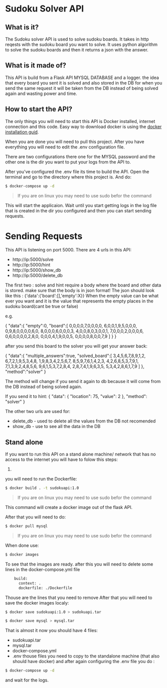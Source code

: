 # Sudoku Solver API

## What is it?

The Sudoku solver API is used to solve sudoku boards. It takes in http reqests with the sudoku board you want to solve.
It uses python algorithm to solve the sudoku boards and then it returns a json with the answer.

## What is it made of?

This API is build from a Flask API MYSQL DATABASE and a logger.
the idea that every board you sent it is solved and also stored in the DB for when you send
the same request it will be taken from the DB instead of being solved again and wasting power and time.

## How to start the API?

The only things you will need to start this API is Docker installed, internet connection and this code.
Easy way to download docker is using the [docker installation guid](https://docs.docker.com/engine/install/ubuntu/).

When you are done you will need to pull this project.
After you have everything you will need to edit the .env configuration file.

There are two configurations there one for the MYSQL password and the other one is the dir you want to put your logs from
the API to.

After you've configured the .env file its time to build the API.
Open the terminal and go to the directory where this project is.
And do:

```bash
$ docker-compose up -d
```
> If you are on linux you may need to use sudo befor the command

This will start the applicaion.
Wait until you start getting logs in the log file that is created in the dir you configured and then you can start sending requests.

# Sending Requests

This API is listening on port 5000.
There are 4 urls in this API:

* http://ip:5000/solve
* http://ip:5000/hint
* http://ip:5000/show_db
* http://ip:5000/delete_db

The first two : solve and hint require a body where the board and other data is stored. make sure that the body is in json format!
The json should look like this : {'data':{'board':[],'empty':X}}
When the empty value can be what ever you want and it is the value that represents the empty places in the sudoku board(cant be true or false)

e.g.

{
    "data":{
        "empty":0,
        "board":[
            0,0,0,0,7,0,0,0,0,
            6,0,0,1,9,5,0,0,0,
            0,9,8,0,0,0,0,6,0,
            8,0,0,0,6,0,0,0,3,
            4,0,0,8,0,3,0,0,1,
            7,0,0,0,2,0,0,0,6,
            0,6,0,0,0,0,2,8,0,
            0,0,0,4,1,9,0,0,5,
            0,0,0,0,8,0,0,7,9
        ]
    }
}

after you send this board to the solver you will get your answer back:

{
  "data":{
    "multiple_answers":true,
    "solved_board":[
      3,4,5,6,7,8,9,1,2,
      6,7,2,1,9,5,3,4,8,
      1,9,8,3,4,2,5,6,7,
      8,5,9,7,6,1,4,2,3,
      4,2,6,8,5,3,7,9,1,
      7,1,3,9,2,4,8,5,6,
      9,6,1,5,3,7,2,8,4,
      2,8,7,4,1,9,6,3,5,
      5,3,4,2,8,6,1,7,9
      ]
    },
    "method":"solver"
}

The method will change if you send it again to db because it will come from the DB instead of being solved again.

If you send it to hint:
{
    "data": {
        "location": 75,
        "value": 2
    },
    "method": "solver"
}

The other two urls are used for:
* delete_db - used to delete all the values from the DB not recomended
* show_db - use to see all the data in the DB

## Stand alone

If you want to run this API on a stand alone machine/ network that has no access to the internet you will have to folow this steps:

1.
you will need to run the Dockerfile:

```bash
$ docker build . -t sudokuapi:1.0
```
> If you are on linux you may need to use sudo befor the command

This command will create a docker image out of the flask API.

After that you will need to do:

```bash
$ docker pull mysql
```
> If you are on linux you may need to use sudo befor the command

When done use:
```bash
$ docker images
```
To see that the images are ready.
after this you will need to delete some lines in the docker-compose.yml file

```bash
    build:
      context: .
      dockerfile: ./Dockerfile
```
Thouse are the lines that you need to remove
After that you will need to save the docker images localy:
```bash
$ docker save sudokuapi:1.0 > sudokuapi.tar
```

```bash
$ docker save mysql > mysql.tar
```

That is almost it now you should have 4 files:
* sudokuapi.tar
* mysql.tar
* docker-compose.yml
* .env
thouse files you need to copy to the standalone machine (that also should have docker)
and after again configuring the .env file you do :
```bash
$ docker-compose up -d
```
and wait for the logs.
